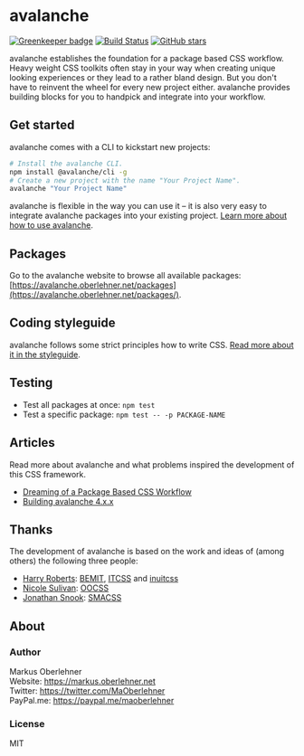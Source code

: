 # avalanche

[![Greenkeeper badge](https://badges.greenkeeper.io/neighbourhoodie/gk-test-lerna-big.svg)](https://greenkeeper.io/)
[![Build Status](https://travis-ci.org/avalanchesass/avalanche.svg?branch=master)](https://travis-ci.org/avalanchesass/avalanche)
[![GitHub stars](https://img.shields.io/github/stars/avalanchesass/avalanche.svg?style=social&label=Star)](https://github.com/avalanchesass/avalanche)

avalanche establishes the foundation for a package based CSS workflow. Heavy weight CSS toolkits often stay in your way when creating unique looking experiences or they lead to a rather bland design. But you don't have to reinvent the wheel for every new project either. avalanche provides building blocks for you to handpick and integrate into your workflow.

## Get started
avalanche comes with a CLI to kickstart new projects:

```bash
# Install the avalanche CLI.
npm install @avalanche/cli -g
# Create a new project with the name "Your Project Name".
avalanche "Your Project Name"
```

avalanche is flexible in the way you can use it – it is also very easy to integrate avalanche packages into your existing project. [Learn more about how to use avalanche](https://avalanche.oberlehner.net/get-started/).

## Packages
Go to the avalanche website to browse all available packages: [https://avalanche.oberlehner.net/packages](https://avalanche.oberlehner.net/packages/).

## Coding styleguide
avalanche follows some strict principles how to write CSS. [Read more about it in the styleguide](https://github.com/avalanchesass/avalanche/blob/master/STYLEGUIDE.md).

## Testing
- Test all packages at once: `npm test`
- Test a specific package: `npm test -- -p PACKAGE-NAME`

## Articles
Read more about avalanche and what problems inspired the development of this CSS framework.

- [Dreaming of a Package Based CSS Workflow](https://markus.oberlehner.net/blog/dreaming-of-a-package-based-css-workflow/)
- [Building avalanche 4.x.x](https://markus.oberlehner.net/blog/building-avalanche-v4/)

## Thanks
The development of avalanche is based on the work and ideas of (among others) the following three people:

- [Harry Roberts](https://csswizardry.com/): [BEMIT](https://csswizardry.com/2015/08/bemit-taking-the-bem-naming-convention-a-step-further/), [ITCSS](http://itcss.io/) and [inuitcss](https://github.com/inuitcss/inuitcss)
- [Nicole Sulivan](http://www.stubbornella.org/content/): [OOCSS](https://github.com/stubbornella/oocss)
- [Jonathan Snook](https://snook.ca/): [SMACSS](https://smacss.com/)

## About
### Author
Markus Oberlehner  
Website: https://markus.oberlehner.net  
Twitter: https://twitter.com/MaOberlehner  
PayPal.me: https://paypal.me/maoberlehner

### License
MIT
